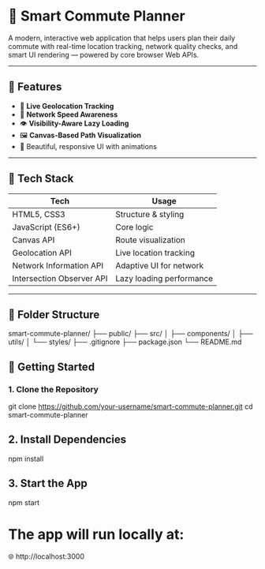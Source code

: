 # 🚗 Smart Commute Planner

A modern, interactive web application that helps users plan their daily commute with real-time location tracking, network quality checks, and smart UI rendering — powered by core browser Web APIs.

---

## 🌟 Features

- 📍 **Live Geolocation Tracking**
- 📶 **Network Speed Awareness**
- 👁️ **Visibility-Aware Lazy Loading**
- 🖼️ **Canvas-Based Path Visualization**
- 🎨 Beautiful, responsive UI with animations

---

## 🔧 Tech Stack

| Tech                     | Usage                          |
|--------------------------|--------------------------------|
| HTML5, CSS3              | Structure & styling            |
| JavaScript (ES6+)        | Core logic                     |
| Canvas API               | Route visualization            |
| Geolocation API          | Live location tracking         |
| Network Information API  | Adaptive UI for network        |
| Intersection Observer API| Lazy loading performance       |

---

## 📁 Folder Structure
 smart-commute-planner/
├── public/
├── src/
│ ├── components/
│ ├── utils/
│ └── styles/
├── .gitignore
├── package.json
└── README.md


## 🚀 Getting Started

### 1. Clone the Repository
git clone https://github.com/your-username/smart-commute-planner.git
cd smart-commute-planner


## 2. Install Dependencies
npm install
## 3. Start the App
npm start
# The app will run locally at:
🌐 http://localhost:3000
